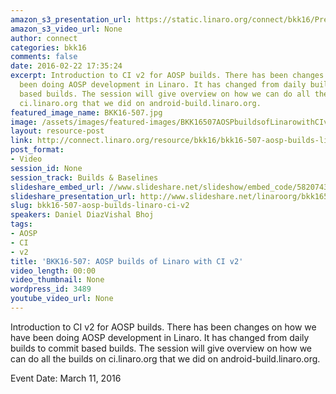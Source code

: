 ```yaml
---
amazon_s3_presentation_url: https://static.linaro.org/connect/bkk16/Presentations/Friday/BKK16-507.pdf
amazon_s3_video_url: None
author: connect
categories: bkk16
comments: false
date: 2016-02-22 17:35:24
excerpt: Introduction to CI v2 for AOSP builds. There has been changes on how we have
  been doing AOSP development in Linaro. It has changed from daily builds to commit
  based builds. The session will give overview on how we can do all the builds on
  ci.linaro.org that we did on android-build.linaro.org.
featured_image_name: BKK16-507.jpg
image: /assets/images/featured-images/BKK16507AOSPbuildsofLinarowithCIv2.jpg
layout: resource-post
link: http://connect.linaro.org/resource/bkk16/bkk16-507-aosp-builds-linaro-ci-v2/
post_format:
- Video
session_id: None
session_track: Builds & Baselines
slideshare_embed_url: //www.slideshare.net/slideshow/embed_code/58207430
slideshare_presentation_url: http://www.slideshare.net/linaroorg/bkk16507-aosp-builds-of-linaro-with-ci-v2
slug: bkk16-507-aosp-builds-linaro-ci-v2
speakers: Daniel DiazVishal Bhoj
tags:
- AOSP
- CI
- v2
title: 'BKK16-507: AOSP builds of Linaro with CI v2'
video_length: 00:00
video_thumbnail: None
wordpress_id: 3489
youtube_video_url: None
---
```


Introduction to CI v2 for AOSP builds. There has been changes on how we have been doing AOSP development in Linaro. It has changed from daily builds to commit based builds. The session will give overview on how we can do all the builds on ci.linaro.org that we did on android-build.linaro.org.

Event Date: March 11, 2016
